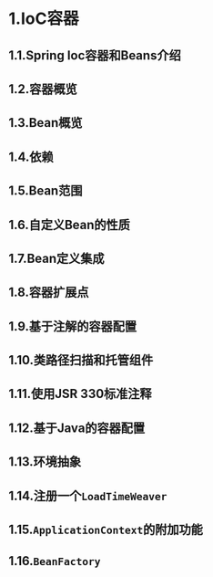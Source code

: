 # 1.IoC容器

## 1.1.Spring Ioc容器和Beans介绍
## 1.2.容器概览
## 1.3.Bean概览
## 1.4.依赖
## 1.5.Bean范围
## 1.6.自定义Bean的性质
## 1.7.Bean定义集成
## 1.8.容器扩展点
## 1.9.基于注解的容器配置
## 1.10.类路径扫描和托管组件
## 1.11.使用JSR 330标准注释
## 1.12.基于Java的容器配置
## 1.13.环境抽象
## 1.14.注册一个`LoadTimeWeaver`
## 1.15.`ApplicationContext`的附加功能
## 1.16.`BeanFactory`
